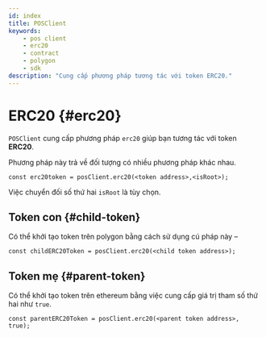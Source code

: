 ```yaml
---
id: index
title: POSClient
keywords:
    - pos client
    - erc20
    - contract
    - polygon
    - sdk
description: "Cung cấp phương pháp tương tác với token ERC20."
---
```


# ERC20 {#erc20}

`POSClient` cung cấp phương pháp `erc20` giúp bạn tương tác với token **ERC20**.

Phương pháp này trả về đối tượng có nhiều phương pháp khác nhau.

```
const erc20token = posClient.erc20(<token address>,<isRoot>);
```

Việc chuyển đối số thứ hai `isRoot` là tùy chọn.

## Token con {#child-token}

Có thể khởi tạo token trên polygon bằng cách sử dụng cú pháp này –

```
const childERC20Token = posClient.erc20(<child token address>);
```

## Token mẹ {#parent-token}

Có thể khởi tạo token trên ethereum bằng việc cung cấp giá trị tham số thứ hai như `true`.

```
const parentERC20Token = posClient.erc20(<parent token address>, true);
```
